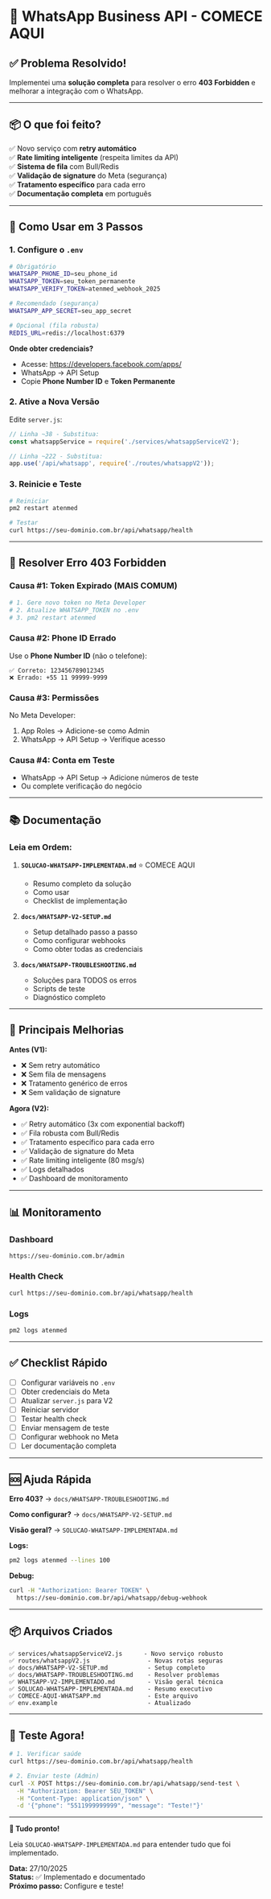 # 🚀 WhatsApp Business API - COMECE AQUI

## ✅ Problema Resolvido!

Implementei uma **solução completa** para resolver o erro **403 Forbidden** e melhorar a integração com o WhatsApp.

---

## 📦 O que foi feito?

✅ Novo serviço com **retry automático**  
✅ **Rate limiting inteligente** (respeita limites da API)  
✅ **Sistema de fila** com Bull/Redis  
✅ **Validação de signature** do Meta (segurança)  
✅ **Tratamento específico** para cada erro  
✅ **Documentação completa** em português  

---

## 🎯 Como Usar em 3 Passos

### **1. Configure o `.env`**

```bash
# Obrigatório
WHATSAPP_PHONE_ID=seu_phone_id
WHATSAPP_TOKEN=seu_token_permanente
WHATSAPP_VERIFY_TOKEN=atenmed_webhook_2025

# Recomendado (segurança)
WHATSAPP_APP_SECRET=seu_app_secret

# Opcional (fila robusta)
REDIS_URL=redis://localhost:6379
```

**Onde obter credenciais?**
- Acesse: https://developers.facebook.com/apps/
- WhatsApp → API Setup
- Copie **Phone Number ID** e **Token Permanente**

### **2. Ative a Nova Versão**

Edite `server.js`:

```javascript
// Linha ~38 - Substitua:
const whatsappService = require('./services/whatsappServiceV2');

// Linha ~222 - Substitua:
app.use('/api/whatsapp', require('./routes/whatsappV2'));
```

### **3. Reinicie e Teste**

```bash
# Reiniciar
pm2 restart atenmed

# Testar
curl https://seu-dominio.com.br/api/whatsapp/health
```

---

## 🔧 Resolver Erro 403 Forbidden

### **Causa #1: Token Expirado** (MAIS COMUM)

```bash
# 1. Gere novo token no Meta Developer
# 2. Atualize WHATSAPP_TOKEN no .env
# 3. pm2 restart atenmed
```

### **Causa #2: Phone ID Errado**

Use o **Phone Number ID** (não o telefone):
```
✅ Correto: 123456789012345
❌ Errado: +55 11 99999-9999
```

### **Causa #3: Permissões**

No Meta Developer:
1. App Roles → Adicione-se como Admin
2. WhatsApp → API Setup → Verifique acesso

### **Causa #4: Conta em Teste**

- WhatsApp → API Setup → Adicione números de teste
- Ou complete verificação do negócio

---

## 📚 Documentação

### **Leia em Ordem:**

1. **`SOLUCAO-WHATSAPP-IMPLEMENTADA.md`** ⭐ COMECE AQUI
   - Resumo completo da solução
   - Como usar
   - Checklist de implementação

2. **`docs/WHATSAPP-V2-SETUP.md`**
   - Setup detalhado passo a passo
   - Como configurar webhooks
   - Como obter todas as credenciais

3. **`docs/WHATSAPP-TROUBLESHOOTING.md`**
   - Soluções para TODOS os erros
   - Scripts de teste
   - Diagnóstico completo

---

## 🎯 Principais Melhorias

**Antes (V1):**
- ❌ Sem retry automático
- ❌ Sem fila de mensagens
- ❌ Tratamento genérico de erros
- ❌ Sem validação de signature

**Agora (V2):**
- ✅ Retry automático (3x com exponential backoff)
- ✅ Fila robusta com Bull/Redis
- ✅ Tratamento específico para cada erro
- ✅ Validação de signature do Meta
- ✅ Rate limiting inteligente (80 msg/s)
- ✅ Logs detalhados
- ✅ Dashboard de monitoramento

---

## 📊 Monitoramento

### **Dashboard**
```
https://seu-dominio.com.br/admin
```

### **Health Check**
```bash
curl https://seu-dominio.com.br/api/whatsapp/health
```

### **Logs**
```bash
pm2 logs atenmed
```

---

## ✅ Checklist Rápido

- [ ] Configurar variáveis no `.env`
- [ ] Obter credenciais do Meta
- [ ] Atualizar `server.js` para V2
- [ ] Reiniciar servidor
- [ ] Testar health check
- [ ] Enviar mensagem de teste
- [ ] Configurar webhook no Meta
- [ ] Ler documentação completa

---

## 🆘 Ajuda Rápida

**Erro 403?**
→ `docs/WHATSAPP-TROUBLESHOOTING.md`

**Como configurar?**
→ `docs/WHATSAPP-V2-SETUP.md`

**Visão geral?**
→ `SOLUCAO-WHATSAPP-IMPLEMENTADA.md`

**Logs:**
```bash
pm2 logs atenmed --lines 100
```

**Debug:**
```bash
curl -H "Authorization: Bearer TOKEN" \
  https://seu-dominio.com.br/api/whatsapp/debug-webhook
```

---

## 📦 Arquivos Criados

```
✅ services/whatsappServiceV2.js      - Novo serviço robusto
✅ routes/whatsappV2.js                - Novas rotas seguras
✅ docs/WHATSAPP-V2-SETUP.md           - Setup completo
✅ docs/WHATSAPP-TROUBLESHOOTING.md    - Resolver problemas
✅ WHATSAPP-V2-IMPLEMENTADO.md         - Visão geral técnica
✅ SOLUCAO-WHATSAPP-IMPLEMENTADA.md    - Resumo executivo
✅ COMECE-AQUI-WHATSAPP.md             - Este arquivo
✅ env.example                         - Atualizado
```

---

## 🚀 Teste Agora!

```bash
# 1. Verificar saúde
curl https://seu-dominio.com.br/api/whatsapp/health

# 2. Enviar teste (Admin)
curl -X POST https://seu-dominio.com.br/api/whatsapp/send-test \
  -H "Authorization: Bearer SEU_TOKEN" \
  -H "Content-Type: application/json" \
  -d '{"phone": "5511999999999", "message": "Teste!"}'
```

---

**🎉 Tudo pronto!**

Leia `SOLUCAO-WHATSAPP-IMPLEMENTADA.md` para entender tudo que foi implementado.

**Data:** 27/10/2025  
**Status:** ✅ Implementado e documentado  
**Próximo passo:** Configure e teste!




